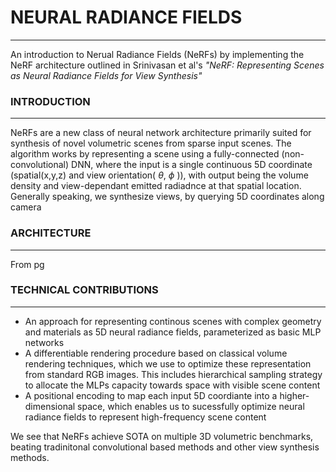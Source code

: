 # NEURAL RADIANCE FIELDS
---
An introduction to Nerual Radiance Fields (NeRFs) by implementing the NeRF architecture outlined in Srinivasan et al's *"NeRF: Representing Scenes as
Neural Radiance Fields for View Synthesis"*

### INTRODUCTION
---
NeRFs are a new class of neural network architecture primarily suited for synthesis of novel volumetric scenes from sparse input scenes.
The algorithm works by representing a scene using a fully-connected (non-convolutional) DNN, where the input is a single continuous 5D coordinate (spatial(x,y,z) and view orientation( $\theta$, $\phi$ )), with output being the volume density and view-dependant emitted radiadnce at that spatial location.
Generally speaking, we synthesize views, by querying 5D coordinates along camera 

### ARCHITECTURE
---
From pg



### TECHNICAL CONTRIBUTIONS
---
- An approach for representing continous scenes with complex geometry and materials as 5D neural radiance fields, parameterized as basic MLP networks
- A differentiable rendering procedure based on classical volume rendering techniques, which we use to optimize these representation from standard RGB images. This includes hierarchical sampling strategy to allocate the MLPs capacity towards space with visible scene content
- A positional encoding to map each input 5D coordiante into a higher-dimensional space, which enables us to sucessfully optimize neural radiance fields to represent high-frequency scene content

We see that NeRFs achieve SOTA on multiple 3D volumetric benchmarks, beating tradinitonal convolutional based methods and other view synthesis methods.

